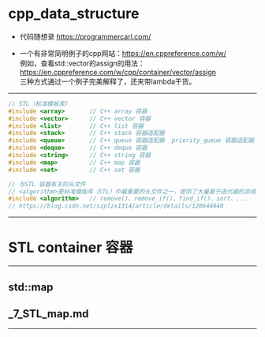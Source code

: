 # cpp_data_structure 

* 代码随想录 https://programmercarl.com/

* 一个有非常简明例子的cpp网站：https://en.cppreference.com/w/
  <br> 例如，查看std::vector的assign的用法：https://en.cppreference.com/w/cpp/container/vector/assign
  <br> 三种方式通过一个例子完美解释了，还夹带lambda干货。

--------------------------------------------------------------------------------

```c++
// STL（标准模板库） 
#include <array>       // C++ array 容器
#include <vector>      // C++ vector 容器
#include <list>        // C++ list 容器
#include <stack>       // C++ stack 容器适配器
#include <queue>       // C++ queue 容器适配器  priority_queue 容器适配器
#include <deque>       // C++ deque 容器
#include <string>      // C++ string 容器
#include <map>         // C++ map 容器
#include <set>         // C++ set 容器

// 与STL 容器有关的头文件
// <algorithm>是标准模版库（STL）中最重要的头文件之一，提供了大量基于迭代器的非成员模板函数。
#include <algorithm>   // remove()、remove_if()、find_if()、sort、...
// https://blog.csdn.net/szplzx1314/article/details/120644640
```

--------------------------------------------------------------------------------

# STL container 容器

--------------------------------------------------------------------------------

## std::map 

## _7_STL_map.md

--------------------------------------------------------------------------------

















